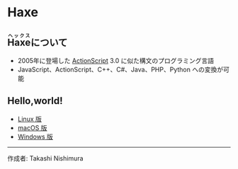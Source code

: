 # Haxe

## <ruby>Haxe<rt>ヘックス</rt></ruby>について

* 2005年に登場した [ActionScript](https://ja.wikipedia.org/wiki/ActionScript) 3.0 に似た構文のプログラミング言語
* JavaScript、ActionScript、C++、C#、Java、PHP、Python への変換が可能

## Hello,world!

* [Linux 版](https://github.com/TakashiNishimura/HelloWorld/blob/master/Haxe/Haxe_linux.md)
* [macOS 版](https://github.com/TakashiNishimura/HelloWorld/blob/master/Haxe/Haxe_mac.md)
* [Windows 版](https://github.com/TakashiNishimura/HelloWorld/blob/master/Haxe/Haxe_win.md)

***
作成者: Takashi Nishimura